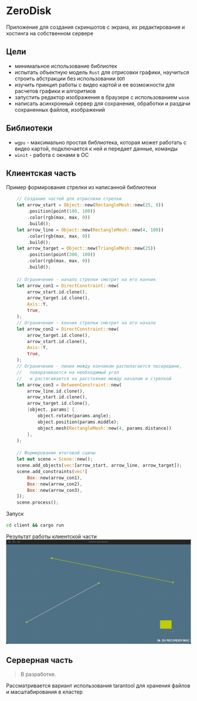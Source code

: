 # ZeroDisk

Приложение для создания скриншотов с экрана, их редактирования и хостинга на собственном сервере

## Цели
- минимальное использование библиотек
- испытать объектную модель `Rust` для отрисовки графики, научиться строить абстракции без использовании `ООП` 
- изучить принцип работы с видео картой и ее возможности для расчетов графики и алгоритмов
- запустить редактор изображения в браузере с использованием `wasm`
- написать асинхронный сервер для сохранения, обработки и раздачи сохраненных файлов, изображений

## Библиотеки

- `wgpu` - максимально простая библиотека, которая может работать с видео картой, подключается к ней и передает данные, команды
- `winit` - работа с окнами в ОС

## Клиентская часть

Пример формирования стрелки из написанной библиотеки

```rust
    // Создание частей для отрисовки стрелки
    let arrow_start = Object::new(RectangleMesh::new(25, 8))
        .position(point(100, 100))
        .color(rgb(max, max, 0))
        .build();
    let arrow_line = Object::new(RectangleMesh::new(4, 100))
        .color(rgb(max, max, 0))
        .build();
    let arrow_target = Object::new(TriangleMesh::new(25))
        .position(point(300, 100))
        .color(rgb(max, max, 0))
        .build();

    // Ограничение - начало стрелки смотрит на его кончик
    let arrow_con1 = DirectConstraint::new(
        arrow_start.id.clone(),
        arrow_target.id.clone(),
        Axis::Y,
        true,
    );
    // Ограничение - кончик стрелки смотрит на его начало
    let arrow_con2 = DirectConstraint::new(
        arrow_target.id.clone(),
        arrow_start.id.clone(),
        Axis::Y,
        true,
    );
    // Ограничение - линия между кончиком располагается посередине, 
    //   поворачивается на необходимый угол 
    //   и растягивается на расстояние между началом и стрелкой
    let arrow_con3 = BetweenConstraint::new(
        arrow_line.id.clone(),
        arrow_start.id.clone(),
        arrow_target.id.clone(),
        |object, params| {
            object.rotate(params.angle);
            object.position(params.middle);
            object.mesh(RectangleMesh::new(4, params.distance))
        },
    );

    // Формирование итоговой сцены
    let mut scene = Scene::new();
    scene.add_objects(vec![arrow_start, arrow_line, arrow_target]);
    scene.add_constraints(vec![
        Box::new(arrow_con1),
        Box::new(arrow_con2),
        Box::new(arrow_con3),
    ]);
    scene.process();
```

Запуск
```bash
cd client && cargo run
```

Результат работы клиентской части
![](./docs/arrow.gif)

## Серверная часть

> В разработке.

Рассматривается вариант использования tarantool для хранения файлов и масштабирования в кластер
